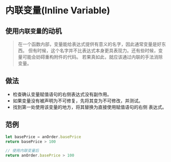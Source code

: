# 内联变量(Inline Variable)

## 使用`内联变量`的动机

> 在一个函数内部，变量能给表达式提供有意义的名字，因此通常变量是好东西。
> 但有时候，这个名字并不比表达式本身更具表现力。还有些时候，变量可能会妨碍重构附件的代码。
> 若果真如此，就应该通过内联的手法消除变量。

## 做法

- 检查确认变量赋值语句的右侧表达式没有副作用。
- 如果变量没有被声明为不可修复，先将其变为不可修改，并测试。
- 找到第一处使用该变量的地方，将其替换为直接使用赋值语句的右侧 表达式。

## 范例

```js
let basePrice = anOrder.basePrice
return basePrice > 100

// 使用内联变量后
return anOrder.basePrice > 100
```
